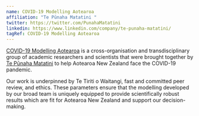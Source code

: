 ```yaml
---
name: COVID-19 Modelling Aotearoa
affiliation: "Te Pūnaha Matatini "
twitter: https://twitter.com/PunahaMatatini
linkedin: https://www.linkedin.com/company/te-punaha-matatini/
tagRef: COVID-19 Modelling Aotearoa
---
```


[COVID-19 Modelling Aotearoa](https://www.tepunahamatatini.ac.nz/covid-19/) is
a cross-organisation and transdisciplinary group of academic researchers and
scientists that were brought together by [Te Pūnaha
Matatini](https://www.tepunahamatatini.ac.nz) to help Aotearoa New Zealand
face the COVID-19 pandemic.

Our work is underpinned by Te Tiriti o Waitangi, fast and committed peer review, and ethics. These parameters ensure that the modelling developed by our broad team is uniquely equipped to provide scientifically robust results which are fit for Aotearoa New Zealand and support our decision-making.
